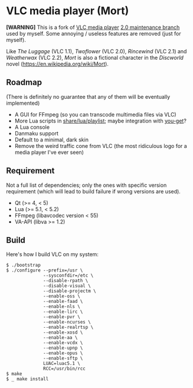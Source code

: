# VLC media player (Mort)

**[WARNING]** This is a fork of [VLC media player](http://www.videolan.org/vlc/index.html) [2.0 maintenance branch](http://git.videolan.org/?p=vlc/vlc-2.0.git;a=summary) used by myself. Some annoying / useless features are removed (just for myself).

Like *The Luggage* (VLC 1.1), *Twoflower* (VLC 2.0), *Rincewind* (VLC 2.1) and *Weatherwax* (VLC 2.2), *Mort* is also a fictional character in the *Discworld* novel (https://en.wikipedia.org/wiki/Mort).

## Roadmap

(There is definitely no guarantee that any of them will be eventually implemented)

* A GUI for FFmpeg (so you can transcode multimedia files via VLC)
* More Lua scripts in [share/lua/playlist](https://github.com/soimort/vlc-mort/tree/master/share/lua/playlist); maybe integration with [you-get](https://github.com/soimort/you-get)?
* A Lua console
* Danmaku support
* Default to a minimal, dark skin
* Remove the weird traffic cone from VLC (the most ridiculous logo for a media player I've ever seen)

## Requirement

Not a full list of dependencies; only the ones with specific version requirement (which will lead to build failure if wrong versions are used).

* Qt (>= 4, < 5)
* Lua (>= 5.1, < 5.2)
* FFmpeg (libavcodec version < 55)
* VA-API (libva >= 1.2)

## Build

Here's how I build VLC on my system:

```
$ ./bootstrap
$ ./configure --prefix=/usr \
              --sysconfdir=/etc \
              --disable-rpath \
              --disable-visual \
              --disable-projectm \
              --enable-oss \
              --enable-faad \
              --enable-nls \
              --enable-lirc \
              --enable-pvr \
              --enable-ncurses \
              --enable-realrtsp \
              --enable-xosd \
              --enable-aa \
              --enable-vcdx \
              --enable-upnp \
              --enable-opus \
              --enable-sftp \
              LUAC=luac5.1 \
              RCC=/usr/bin/rcc
$ make
$ _ make install
```
